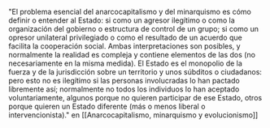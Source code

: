 "El problema esencial del anarcocapitalismo y del minarquismo es cómo definir o entender al Estado: si como un agresor ilegítimo o como la organización del gobierno o estructura de control de un grupo; si como un opresor unilateral privilegiado o como el resultado de un acuerdo que facilita la cooperación social. Ambas interpretaciones son posibles, y normalmente la realidad es compleja y contiene elementos de las dos (no necesariamente en la misma medida). El Estado es el monopolio de la fuerza y de la jurisdicción sobre un territorio y unos súbditos o ciudadanos: pero esto no es ilegítimo si las personas involucradas lo han pactado libremente así; normalmente no todos los individuos lo han aceptado voluntariamente, algunos porque no quieren participar de ese Estado, otros porque quieren un Estado diferente (más o menos liberal o intervencionista)."
en [[Anarcocapitalismo, minarquismo y evolucionismo]]
